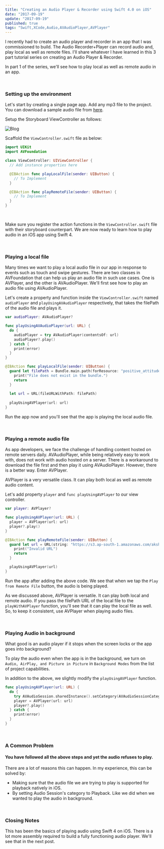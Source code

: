 ```yaml
---
title: "Creating an Audio Player & Recorder using Swift 4.0 on iOS"
date: "2017-09-19"
update: "2017-09-19"
published: true
tags: "Swift,XCode,Audio,AVAudioPlayer,AVPlayer"
---
```


I recently had to create an audio player and recorder in an app that I was commissioned to build. The Audio Recorder+Player can record audio and, play local as well as remote files. I'll share whatever I have learned in this 3 part tutorial series on creating an Audio Player & Recorder.

In part 1 of the series, we'll see how to play local as well as remote audio in an app.

<br/>

### Setting up the environment

Let's start by creating a single page app. Add any mp3 file to the project. You can download a sample audio file from [here](https://s3.ap-south-1.amazonaws.com/aksharpatel47-static/positive_attitude.mp3).

Setup the Storyboard ViewController as follows:

![Blog](/blog-images/audio-player-part-1-initial.jpeg)

Scaffold the ```ViewController.swift``` file as below:

```swift
import UIKit
import AVFoundation

class ViewController: UIViewController {
  // Add instance properties here

  @IBAction func playLocalFile(sender: UIButton) {
    // To Implement
  }

  @IBAction func playRemoteFile(sender: UIButton) {
    // To Implement
  }
}
```

<br/>

Make sure you register the action functions in the ```ViewController.swift``` file with their storyboard counterpart. We are now ready to learn how to play audio in an iOS app using Swift 4.

<br/>

### Playing a local file

Many times we want to play a local audio file in our app in response to events such as touch and swipe gestures. There are two classes in AVFoundation that can help us play an audio file in such use cases. One is AVPlayer, and the other is AVAudioPlayer. We'll first see how to play an audio file using AVAudioPlayer.

Let's create a property and function inside the ```ViewController.swift``` named ```audioPlayer``` and ```playUsingAVAudioPlayer``` respectively, that takes the filePath of the audio file and plays it.

```swift
var audioPlayer: AVAudioPlayer?

func playUsingAVAudioPlayer(url: URL) {
  do {
    audioPlayer = try AVAudioPlayer(contentsOf: url)
    audioPlayer?.play()
  } catch {
    print(error)
  }
}

@IBAction func playLocalFile(sender: UIButton) {
  guard let filePath = Bundle.main.path(forResource: "positive_attitude", ofType: "mp3") else {
    print("File does not exist in the bundle.")
    return
  }
  
  let url = URL(fileURLWithPath: filePath)
  
  playUsingAVPlayer(url: url)
}
```

Run the app now and you'll see that the app is playing the local audio file.

<br/>

### Playing a remote audio file

As app developers, we face the challenge of handling content hosted on remote servers daily. AVAudioPlayer, while being relatively easy to work with, does not work with audio hosted on a server. There is a workaround to download the file first and then play it using AVAudioPlayer. However, there is a better way. Enter AVPlayer.

AVPlayer is a very versatile class. It can play both local as well as remote audio content.

Let's add property ```player``` and ```func playUsingAVPlayer``` to our view controller.

```swift
var player: AVPlayer?

func playUsingAVPlayer(url: URL) {
  player = AVPlayer(url: url)
  player?.play()
}

@IBAction func playRemoteFile(sender: UIButton) {
  guard let url = URL(string: "https://s3.ap-south-1.amazonaws.com/aksharpatel47-static/positive_attitude.mp3") else {
    print("Invalid URL")
    return
  }

  playUsingAVPlayer(url)  
}
```

Run the app after adding the above code. We see that when we tap the ```Play from Remote File``` button, the audio is being played.

As we discussed above, AVPlayer is versatile. It can play both local and remote audio. If you pass the filePath URL of the local file to the ```playWithAVPlayer``` function, you'll see that it can play the local file as well. So, to keep it consistent, use AVPlayer when playing audio files.

<br/>

### Playing Audio in background

What good is an audio player if it stops when the screen locks or the app goes into background?

To play the audio even when the app is in the background, we turn on ```Audio, AirPlay, and Picture in Picture``` in ```Background Modes``` from the list of project capabilities.

In addition to the above, we slightly modify the ```playUsingAVPlayer``` function.

```swift
func playUsingAVPlayer(url: URL) {
  do {
    try AVAudioSession.sharedInstance().setCategory(AVAudioSessionCategoryPlayback)
    player = AVPlayer(url: url)
    player?.play()
  } catch {
    print(error)
  }
}
```

<br/>

### A Common Problem

#### You have followed all the above steps and yet the audio refuses to play.

There are a lot of reasons this can happen. In my experience, this can be solved by:

- Making sure that the audio file we are trying to play is supported for playback natively in iOS.
- By setting Audio Session's category to Playback. Like we did when we wanted to play the audio in background.

<br/>

### Closing Notes

This has been the basics of playing audio using Swift 4 on iOS. There is a lot more assembly required to build a fully functioning audio player. We'll see that in the next post.